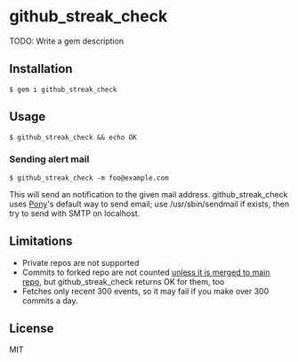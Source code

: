 # github_streak_check

TODO: Write a gem description

## Installation

    $ gem i github_streak_check

## Usage

    $ github_streak_check && echo OK

### Sending alert mail

    $ github_streak_check -m foo@example.com

This will send an notification to the given mail address.
github_streak_check uses [Pony](http://github.com/benprew/pony)'s default
way to send email; use /usr/sbin/sendmail if exists, then try to send with SMTP on localhost.

## Limitations

- Private repos are not supported
- Commits to forked repo are not counted [unless it is merged to main repo](https://help.github.com/articles/why-are-my-contributions-not-showing-up-on-my-profile), but github_streak_check returns OK for them, too
- Fetches only recent 300 events, so it may fail if you make over 300 commits a day.

## License

MIT
